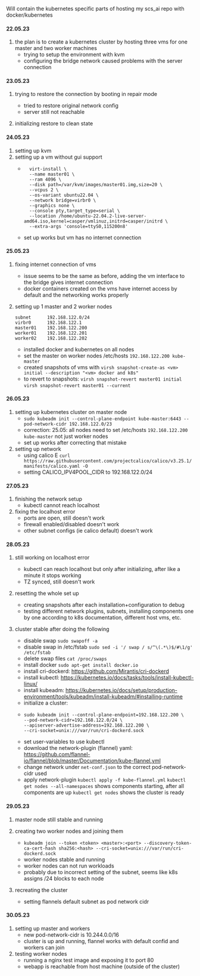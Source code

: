 Will contain the kubernetes specific parts of hosting my scs_ai repo with docker/kubernetes

#### 22.05.23

1. the plan is to create a kubernetes cluster by hosting three vms for one master and two worker machines
    - trying to setup the environment with kvm
    - configuring the bridge network caused problems with the server connection

#### 23.05.23

1. trying to restore the connection by booting in repair mode
    - tried to restore original network config
    - server still not reachable

2. initializing restore to clean state

#### 24.05.23

1. setting up kvm
2. setting up a vm without gui support
    - ```
        virt-install \
        --name master01 \
        --ram 4096 \
        --disk path=/var/kvm/images/master01.img,size=20 \
        --vcpus 2 \
        --os-variant ubuntu22.04 \
        --network bridge=virbr0 \
        --graphics none \
        --console pty,target_type=serial \
        --location /home/ubuntu-22.04.2-live-server-amd64.iso,kernel=casper/vmlinuz,initrd=casper/initrd \
        --extra-args 'console=ttyS0,115200n8'
      ```
    - set up works but vm has no internet connection

#### 25.05.23

1. fixing internet connection of vms
    - issue seems to be the same as before, adding the vm interface to the bridge gives internet connection
    - docker containers created on the vms have internet access by default and the networking works properly

2. setting up 1 master and 2 worker nodes
    ```
    subnet      192.168.122.0/24
    virbr0      192.168.122.1
    master01    192.168.122.200
    worker01    192.168.122.201
    worker02    192.168.122.202
    ```
    - installed docker and kubernetes on all nodes
    - set the master on worker nodes /etc/hosts `192.168.122.200 kube-master`
    - created snapshots of vms with `virsh snapshot-create-as <vm> initial --description "<vm> docker and k8s"`
     - to revert to snapshots:
     `virsh snapshot-revert master01 initial`
     `virsh snapshot-revert master01 --current`

#### 26.05.23

1. setting up kubernetes cluster on master node 
    - `sudo kubeadm init --control-plane-endpoint kube-master:6443 --pod-network-cidr 192.168.122.0/23`
    - correction: 25.05: all nodes need to set /etc/hosts `192.168.122.200 kube-master` not just worker nodes
    - set up works after correcting that mistake
2. setting up network
    - using calico E `curl https://raw.githubusercontent.com/projectcalico/calico/v3.25.1/manifests/calico.yaml -O`
    - setting CALICO_IPV4POOL_CIDR to 192.168.122.0/24

#### 27.05.23

1. finishing the network setup
    - kubectl cannot reach localhost
2. fixing the localhost error
    - ports are open, still doesn't work
    - firewall enabled/disabled doesn't work
    - other subnet configs (ie calico default) doesn't work

#### 28.05.23

1. still working on localhost error
    - kubectl can reach localhost but only after initializing, after like a minute it stops working
    - TZ synced, still doesn't work

2. resetting the whole set up
    - creating snapshots after each installation+configuration to debug
    - testing different network plugins, subnets, installing components one by one according to k8s documentation, different host vms, etc.

3. cluster stable after doing the following
    - disable swap `sudo swapoff -a`
    - disable swap in /etc/fstab `sudo sed -i '/ swap / s/^\(.*\)$/#\1/g' /etc/fstab`
    - delete swap files `cat /proc/swaps`
    - install docker `sudo apt-get install docker.io`
    - install cri-dockerd: https://github.com/Mirantis/cri-dockerd
    - install kubectl: https://kubernetes.io/docs/tasks/tools/install-kubectl-linux/
    - install kubeadm: https://kubernetes.io/docs/setup/production-environment/tools/kubeadm/install-kubeadm/#installing-runtime
    - initialize a cluster:
    - ```
      sudo kubeadm init --control-plane-endpoint=192.168.122.200 \
      --pod-network-cidr=192.168.122.0/24 \
      --apiserver-advertise-address=192.168.122.200 \
      --cri-socket=unix:///var/run/cri-dockerd.sock
      ```
    - set user-variables to use kubectl
    - download the network-plugin (flannel) yaml: https://github.com/flannel-io/flannel/blob/master/Documentation/kube-flannel.yml
    - change network under `net-conf.json` to the correct pod-network-cidr used
    - apply network-plugin `kubectl apply -f kube-flannel.yml`
 `kubectl get nodes --all-namespaces` shows components starting, after all components are up `kubectl get nodes` shows the cluster is ready

#### 29.05.23

1. master node still stable and running
2. creating two worker nodes and joining them
    - `kubeadm join --token <token> <master>:<port> --discovery-token-ca-cert-hash sha256:<hash> --cri-socket=unix:///var/run/cri-dockerd.sock`
    - worker nodes stable and running
    - worker nodes can not run workloads
     - probably due to incorrect setting of the subnet, seems like k8s assigns /24 blocks to each node

3. recreating the cluster
    - setting flannels default subnet as pod network cidr

#### 30.05.23

1. setting up master and workers
    - new pod-network-cidr is 10.244.0.0/16
    - cluster is up and running, flannel works with default confid and workers can join
2. testing worker nodes
    - running a nginx test image and exposing it to port 80
    - webapp is reachable from host machine (outside of the cluster)
    
